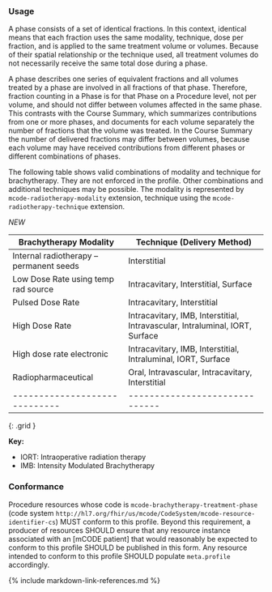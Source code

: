 ### Usage

A phase consists of a set of identical fractions. In this context, identical means that each fraction uses the same modality, technique, dose per fraction, and is applied to the same treatment volume or volumes. Because of their spatial relationship or the technique used, all treatment volumes do not necessarily receive the same total dose during a phase.

A phase describes one series of equivalent fractions and all volumes treated by a phase are involved in all fractions of that phase. Therefore, fraction counting in a Phase is for that Phase on a Procedure level, not per volume, and should not differ between volumes affected in the same phase. This contrasts with the Course Summary, which summarizes contributions from one or more phases, and documents for each volume separately the number of fractions that the volume was treated. In the Course Summary the number of delivered fractions may differ between volumes, because each volume may have received contributions from different phases or different combinations of phases.

The following table shows valid combinations of modality and technique for brachytherapy. They are not enforced in the profile. Other combinations and additional techniques may be possible. The modality is represented by `mcode-radiotherapy-modality` extension, technique using the `mcode-radiotherapy-technique` extension.

<!--Devices used during the procedure, but not remaining after, such as catheters and high-dose devices, are to be recorded in `Procedure.usedCode`. Devices implanted or removed during surgery should be recorded as a reference to a Device resource in `Procedure.focalDevice.manipulated`. The code for the implanted device type is recorded in the `Device.type` element on the referenced Device. The referenced device should conform to the [BrachytherapyImplantableDevice] profile.-->

*NEW*

| **Brachytherapy Modality**  | **Technique (Delivery Method)**|
| ----------------------------- | ------------------------------ |
| Internal radiotherapy – permanent seeds | Interstitial |
| Low Dose Rate using temp rad source | Intracavitary, Interstitial, Surface |
| Pulsed Dose Rate | Intracavitary, Interstitial |
| High Dose Rate  | Intracavitary, IMB, Interstitial, Intravascular, Intraluminal, IORT, Surface |
| High dose rate electronic  | Intracavitary, IMB, Interstitial, Intraluminal, IORT, Surface |
| Radiopharmaceutical  | Oral, Intravascular, Intracavitary, Interstitial |
| ----------------------------- | ------------------------------ |
{: .grid }

**Key:**


* IORT: Intraoperative radiation therapy 
* IMB: Intensity Modulated Brachytherapy

### Conformance

Procedure resources whose code is `mcode-brachytherapy-treatment-phase` (code system `http://hl7.org/fhir/us/mcode/CodeSystem/mcode-resource-identifier-cs`) MUST conform to this profile. Beyond this requirement, a producer of resources SHOULD ensure that any resource instance associated with an [mCODE patient] that would reasonably be expected to conform to this profile SHOULD be published in this form. Any resource intended to conform to this profile SHOULD populate `meta.profile` accordingly.

{% include markdown-link-references.md %}